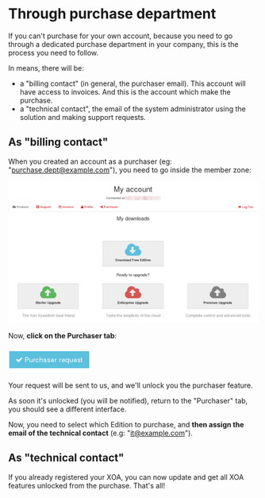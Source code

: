 # Through purchase department

If you can't purchase for your own account, because you need to go through a dedicated purchase department in your company, this is the process you need to follow.

In means, there will be:

* a "billing contact" (in general, the purchaser email). This account will have access to invoices. And this is the account which make the purchase.
* a "technical contact", the email of the system administrator using the solution and making support requests.


## As "billing contact"

When you created an account as a purchaser (eg: "purchase.dept@example.com"), you need to go inside the member zone:

![](../assets/member_purchase.png)

Now, **click on the Purchaser tab**:

![](../assets/purchaser_button.png)

Your request will be sent to us, and we'll unlock you the purchaser feature.

As soon it's unlocked (you will be notified), return to the "Purchaser" tab, you should see a different interface.


Now, you need to select which Edition to purchase, and **then assign the email of the technical contact** (e.g: "it@example.com").

## As "technical contact"

If you already registered your XOA, you can now update and get all XOA features unlocked from the purchase. That's all!
